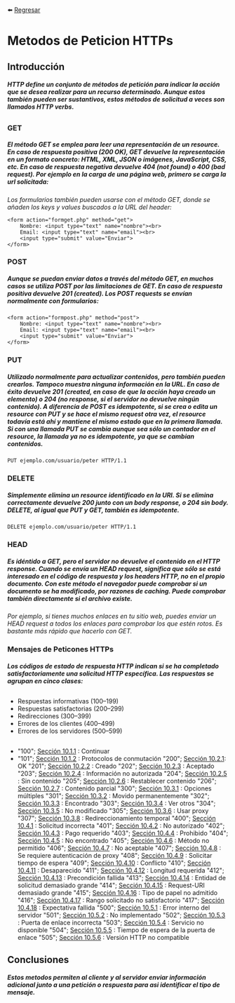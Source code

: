 :arrow_left: [Regresar](https://github.com/ErikMontiel/tarea/blob/master/README.md)
# Metodos de Peticion  HTTPs

## Introducción
##### HTTP define un conjunto de métodos de petición para indicar la acción que se desea realizar para un recurso determinado. Aunque estos también pueden ser sustantivos, estos métodos de solicitud a veces son llamados HTTP verbs.
##

### GET
##### El método GET se emplea para leer una representación de un resource. En caso de respuesta positiva (200 OK), GET devuelve la representación en un formato concreto: HTML, XML, JSON o imágenes, JavaScript, CSS, etc. En caso de respuesta negativa devuelve 404 (not found) o 400 (bad request). Por ejemplo en la carga de una página web, primero se carga la url solicitada:

_Los formularios también pueden usarse con el método GET, donde se añaden los keys y values buscados a la URL del header:_ 

```
<form action="formget.php" method="get">
    Nombre: <input type="text" name="nombre"><br>
    Email: <input type="text" name="email"><br>
    <input type="submit" value="Enviar">
</form>
```
### POST
##### Aunque se puedan enviar datos a través del método GET, en muchos casos se utiliza POST por las limitaciones de GET. En caso de respuesta positiva devuelve 201 (created). Los POST requests se envían normalmente con formularios:
```
<form action="formpost.php" method="post">
    Nombre: <input type="text" name="nombre"><br>
    Email: <input type="text" name="email"><br>
    <input type="submit" value="Enviar">
</form>
```

### PUT
##### Utilizado normalmente para actualizar contenidos, pero también pueden crearlos. Tampoco muestra ninguna información en la URL. En caso de éxito devuelve 201 (created, en caso de que la acción haya creado un elemento) o 204 (no response, si el servidor no devuelve ningún contenido). A diferencia de POST es idempotente, si se crea o edita un resource con PUT y se hace el mismo request otra vez, el resource todavía está ahí y mantiene el mismo estado que en la primera llamada. Si con una llamada PUT se cambia aunque sea sólo un contador en el resource, la llamada ya no es idempotente, ya que se cambian contenidos.
```
PUT ejemplo.com/usuario/peter HTTP/1.1
```


### DELETE
##### Simplemente elimina un resource identificado en la URI. Si se elimina correctamente devuelve 200 junto con un body response, o 204 sin body. DELETE, al igual que PUT y GET, también es idempotente.
```
DELETE ejemplo.com/usuario/peter HTTP/1.1
```

### HEAD
##### Es idéntido a GET, pero el servidor no devuelve el contenido en el HTTP response. Cuando se envía un HEAD request, significa que sólo se está interesado en el código de respuesta y los headers HTTP, no en el propio documento. Con este método el navegador puede comprobar si un documento se ha modificado, por razones de caching. Puede comprobar también directamente si el archivo existe.

_Por ejemplo, si tienes muchos enlaces en tu sitio web, puedes enviar un HEAD request a todos los enlaces para comprobar los que estén rotos. Es bastante más rápido que hacerlo con GET._

### Mensajes de Peticones HTTPs

##### Los códigos de estado de respuesta HTTP indican si se ha completado satisfactoriamente una solicitud HTTP específica. Las respuestas se agrupan en cinco clases:
##

- Respuestas informativas (100–199)
- Respuestas satisfactorias (200–299)
- Redirecciones (300–399)
- Errores de los clientes (400–499)
- Errores de los servidores (500–599)

##

- "100"; [Sección 10.1.1](https://tools.ietf.org/html/rfc2616#section-10.1.1) : Continuar
- "101"; [Sección 10.1.2](https://tools.ietf.org/html/rfc2616#section-10.1.2) : Protocolos de conmutación
"200"; [Sección 10.2.1](https://tools.ietf.org/html/rfc2616#section-10.2.1): OK
"201"; [Sección 10.2.2](https://tools.ietf.org/html/rfc2616#section-10.2.2) : Creado
"202"; [Sección 10.2.3](https://tools.ietf.org/html/rfc2616#section-10.2.3) : Aceptado
"203"; [Sección 10.2.4](https://tools.ietf.org/html/rfc2616#section-10.2.4) : Información no autorizada
"204"; [Sección 10.2.5](https://tools.ietf.org/html/rfc2616#section-10.2.5) : Sin contenido
"205"; [Sección 10.2.6](https://tools.ietf.org/html/rfc2616#section-10.2.6) : Restablecer contenido
"206"; [Sección 10.2.7](https://tools.ietf.org/html/rfc2616#section-10.2.7) : Contenido parcial
"300"; [Sección 10.3.1](https://tools.ietf.org/html/rfc2616#section-10.3.1) : Opciones múltiples
"301"; [Sección 10.3.2](https://tools.ietf.org/html/rfc2616#section-10.3.2) : Movido permanentemente
"302"; [Sección 10.3.3](https://tools.ietf.org/html/rfc2616#section-10.3.3) : Encontrado
"303"; [Sección 10.3.4](https://tools.ietf.org/html/rfc2616#section-10.3.4) : Ver otros
"304"; [Sección 10.3.5](https://tools.ietf.org/html/rfc2616#section-10.3.5) : No modificado
"305"; [Sección 10.3.6](https://tools.ietf.org/html/rfc2616#section-10.3.6) : Usar proxy
"307"; [Sección 10.3.8](https://tools.ietf.org/html/rfc2616#section-10.3.8) : Redireccionamiento temporal
"400"; [Sección 10.4.1](https://tools.ietf.org/html/rfc2616#section-10.4.1) : Solicitud incorrecta
"401"; [Sección 10.4.2](https://tools.ietf.org/html/rfc2616#section-10.4.2) : No autorizado
"402"; [Sección 10.4.3](https://tools.ietf.org/html/rfc2616#section-10.4.3) : Pago requerido
"403"; [Sección 10.4.4](https://tools.ietf.org/html/rfc2616#section-10.4.4) : Prohibido
"404"; [Sección 10.4.5](https://tools.ietf.org/html/rfc2616#section-10.4.5) : No encontrado
"405"; [Sección 10.4.6](https://tools.ietf.org/html/rfc2616#section-10.4.6) : Método no permitido
"406"; [Sección 10.4.7](https://tools.ietf.org/html/rfc2616#section-10.4.7) : No aceptable
"407"; [Sección 10.4.8](https://tools.ietf.org/html/rfc2616#section-10.4.8) : Se requiere autenticación de proxy
"408"; [Sección 10.4.9](https://tools.ietf.org/html/rfc2616#section-10.4.9) : Solicitar tiempo de espera
"409"; [Sección 10.4.10](https://tools.ietf.org/html/rfc2616#section-10.4.10) : Conflicto
"410"; [Sección 10.4.11](https://tools.ietf.org/html/rfc2616#section-10.4.11) : Desaparecido
"411"; [Sección 10.4.12](https://tools.ietf.org/html/rfc2616#section-10.4.12) : Longitud requerida
"412"; [Sección 10.4.13](https://tools.ietf.org/html/rfc2616#section-10.4.13) : Precondición fallida
"413"; [Sección 10.4.14](https://tools.ietf.org/html/rfc2616#section-10.4.14) : Entidad de solicitud demasiado grande
"414"; [Sección 10.4.15](https://tools.ietf.org/html/rfc2616#section-10.4.15) : Request-URI demasiado grande
"415"; [Sección 10.4.16](https://tools.ietf.org/html/rfc2616#section-10.4.16) : Tipo de papel no admitido
"416"; [Sección 10.4.17](https://tools.ietf.org/html/rfc2616#section-10.4.17) : Rango solicitado no satisfactorio
"417"; [Sección 10.4.18](https://tools.ietf.org/html/rfc2616#section-10.4.18) : Expectativa fallida
"500"; [Sección 10.5.1](https://tools.ietf.org/html/rfc2616#section-10.5.1) : Error interno del servidor
"501"; [Sección 10.5.2](https://tools.ietf.org/html/rfc2616#section-10.5.2) : No implementado
"502"; [Sección 10.5.3](https://tools.ietf.org/html/rfc2616#section-10.5.3) : Puerta de enlace incorrecta
"503"; [Sección 10.5.4](https://tools.ietf.org/html/rfc2616#section-10.5.4) : Servicio no disponible
"504"; [Sección 10.5.5](https://tools.ietf.org/html/rfc2616#section-10.5.5) : Tiempo de espera de la puerta de enlace
"505"; [Sección 10.5.6](https://tools.ietf.org/html/rfc2616#section-10.5.6) : Versión HTTP no compatible


## Conclusiones

##### Estos metodos permiten al cliente y al servidor enviar información adicional junto a una petición o respuesta para asi identificar el tipo de mensaje. 
